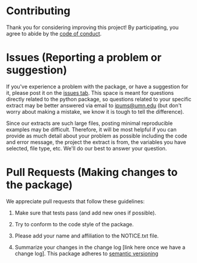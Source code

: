 # Contributing
Thank you for considering improving this project! By participating, you
agree to abide by the [code of conduct](https://github.com/ipums/ipumspy/blob/master/CONDUCT.md).

# Issues (Reporting a problem or suggestion)
If you've experience a problem with the package, or have a suggestion for it, 
please post it on the [issues tab](https://github.com/ipums/ipumspy/issues).
This space is meant for questions directly related to the python package, so questions
related to your specific extract may be better answered via email to ipums@umn.edu
(but don't worry about making a mistake, we know it is tough to tell the difference). 

Since our extracts are such large files, posting minimal reproducible examples
may be difficult. Therefore, it will be most helpful if you can provide as 
much detail about your problem as possible including the code and error message,
the project the extract is from, the variables you have selected, file type, etc. 
We'll do our best to answer your question.

# Pull Requests (Making changes to the package)
We appreciate pull requests that follow these guidelines:
1) Make sure that tests pass (and add new ones if possible). 

2) Try to conform to the code style of the package.

3) Please add your name and affiliation to the NOTICE.txt file.

4) Summarize your changes in the change log [link here once we have a change log]. This package adheres to [semantic versioning](https://semver.org/)